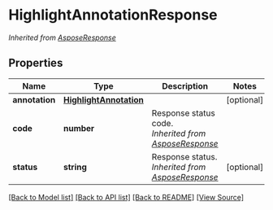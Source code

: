 ﻿# HighlightAnnotationResponse


*Inherited from [AsposeResponse](AsposeResponse.md)*
## Properties
Name | Type | Description | Notes
------------ | ------------- | ------------- | -------------
**annotation** | [**HighlightAnnotation**](HighlightAnnotation.md) |  | [optional]
**code** | **number** | Response status code.<br />*Inherited from [AsposeResponse](AsposeResponse.md)* | 
**status** | **string** | Response status.<br />*Inherited from [AsposeResponse](AsposeResponse.md)* | [optional]

[[Back to Model list]](../README.md#documentation-for-models) [[Back to API list]](../README.md#documentation-for-api-endpoints) [[Back to README]](../README.md) [[View Source]](../src/models/highlightAnnotationResponse.ts)

